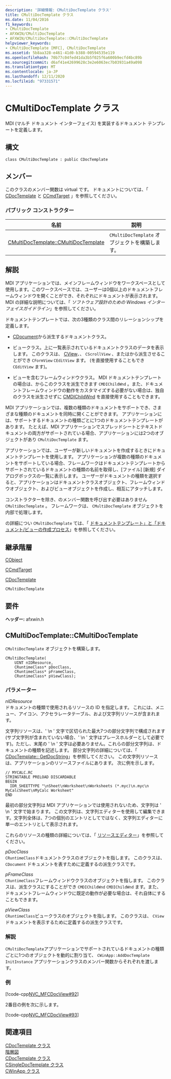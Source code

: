```yaml
---
description: '詳細情報: CMultiDocTemplate クラス'
title: CMultiDocTemplate クラス
ms.date: 11/04/2016
f1_keywords:
- CMultiDocTemplate
- AFXWIN/CMultiDocTemplate
- AFXWIN/CMultiDocTemplate::CMultiDocTemplate
helpviewer_keywords:
- CMultiDocTemplate [MFC], CMultiDocTemplate
ms.assetid: 5b8aa328-e461-41d0-b388-00594535e119
ms.openlocfilehash: 70b77c04fed41da3b5f025f6a600b9ecfd4bc89b
ms.sourcegitcommit: d6af41e42699628c3e2e6063ec7b03931a49a098
ms.translationtype: MT
ms.contentlocale: ja-JP
ms.lasthandoff: 12/11/2020
ms.locfileid: "97331571"
---
```

# <a name="cmultidoctemplate-class"></a>CMultiDocTemplate クラス

MDI (マルチ ドキュメント インターフェイス) を実装するドキュメント テンプレートを定義します。

## <a name="syntax"></a>構文

```
class CMultiDocTemplate : public CDocTemplate
```

## <a name="members"></a>メンバー

このクラスのメンバー関数は virtual です。 ドキュメントについては、「 [CDocTemplate](../../mfc/reference/cdoctemplate-class.md) と [CCmdTarget](../../mfc/reference/ccmdtarget-class.md) 」を参照してください。

### <a name="public-constructors"></a>パブリック コンストラクター

|名前|説明|
|----------|-----------------|
|[CMultiDocTemplate::CMultiDocTemplate](#cmultidoctemplate)|`CMultiDocTemplate` オブジェクトを構築します。|

## <a name="remarks"></a>解説

MDI アプリケーションでは、メインフレームウィンドウをワークスペースとして使用します。このワークスペースでは、ユーザーは0個以上のドキュメントフレームウィンドウを開くことができ、それぞれにドキュメントが表示されます。 MDI の詳細な説明については、「 *ソフトウェア設計のための Windows インターフェイスガイドライン*」を参照してください。

ドキュメントテンプレートでは、次の3種類のクラス間のリレーションシップを定義します。

- [CDocument](../../mfc/reference/cdocument-class.md)から派生するドキュメントクラス。

- ビュークラス。上に一覧表示されているドキュメントクラスのデータを表示します。 このクラスは、 [CView](../../mfc/reference/cview-class.md)、、 `CScrollView` 、またはから派生させることができ `CFormView` `CEditView` ます。 (を直接使用することもでき `CEditView` ます)。

- ビューを含むフレームウィンドウクラス。 MDI ドキュメントテンプレートの場合は、からこのクラスを派生できます `CMDIChildWnd` 。また、ドキュメントフレームウィンドウの動作をカスタマイズする必要がない場合は、独自のクラスを派生させずに [CMDIChildWnd](../../mfc/reference/cmdichildwnd-class.md) を直接使用することもできます。

MDI アプリケーションでは、複数の種類のドキュメントをサポートでき、さまざまな種類のドキュメントを同時に開くことができます。 アプリケーションには、サポートするドキュメントの種類ごとに1つのドキュメントテンプレートがあります。 たとえば、MDI アプリケーションでスプレッドシートとテキストドキュメントの両方がサポートされている場合、アプリケーションには2つのオブジェクトがあり `CMultiDocTemplate` ます。

アプリケーションでは、ユーザーが新しいドキュメントを作成するときにドキュメントテンプレートを使用します。 アプリケーションが複数の種類のドキュメントをサポートしている場合、フレームワークはドキュメントテンプレートからサポートされているドキュメントの種類の名前を取得し、[ファイル] [新規] ダイアログボックスの一覧に表示します。 ユーザーがドキュメントの種類を選択すると、アプリケーションはドキュメントクラスオブジェクト、フレームウィンドウオブジェクト、およびビューオブジェクトを作成し、相互にアタッチします。

コンストラクターを除き、のメンバー関数を呼び出す必要はありません `CMultiDocTemplate` 。 フレームワークは、 `CMultiDocTemplate` オブジェクトを内部で処理します。

の詳細につい `CMultiDocTemplate` ては、「 [ドキュメントテンプレート」と「ドキュメント/ビューの作成プロセス](../../mfc/document-templates-and-the-document-view-creation-process.md)」を参照してください。

## <a name="inheritance-hierarchy"></a>継承階層

[CObject](../../mfc/reference/cobject-class.md)

[CCmdTarget](../../mfc/reference/ccmdtarget-class.md)

[CDocTemplate](../../mfc/reference/cdoctemplate-class.md)

`CMultiDocTemplate`

## <a name="requirements"></a>要件

**ヘッダー:** afxwin.h

## <a name="cmultidoctemplatecmultidoctemplate"></a><a name="cmultidoctemplate"></a> CMultiDocTemplate::CMultiDocTemplate

`CMultiDocTemplate` オブジェクトを構築します。

```
CMultiDocTemplate(
    UINT nIDResource,
    CRuntimeClass* pDocClass,
    CRuntimeClass* pFrameClass,
    CRuntimeClass* pViewClass);
```

### <a name="parameters"></a>パラメーター

*nIDResource*<br/>
ドキュメントの種類で使用されるリソースの ID を指定します。 これには、メニュー、アイコン、アクセラレータテーブル、および文字列リソースが含まれます。

文字列リソースは、' \n ' 文字で区切られた最大7つの部分文字列で構成されます (サブ文字列が含まれていない場合、' \n ' 文字はプレースホルダーとして必要です)。ただし、末尾の ' \n ' 文字は必要ありません。これらの部分文字列は、ドキュメントの種類を記述します。 部分文字列の詳細については、「 [CDocTemplate:: GetDocString](../../mfc/reference/cdoctemplate-class.md#getdocstring)」を参照してください。 この文字列リソースは、アプリケーションのリソースファイルにあります。 次に例を示します。

```RC
// MYCALC.RC
STRINGTABLE PRELOAD DISCARDABLE
BEGIN
  IDR_SHEETTYPE "\nSheet\nWorksheet\nWorksheets (*.myc)\n.myc\n MyCalcSheet\nMyCalc Worksheet"
END
```

最初の部分文字列は MDI アプリケーションでは使用されないため、文字列は ' \n ' 文字で始まります。 この文字列は、文字列エディターを使用して編集できます。文字列全体は、7つの個別のエントリとしてではなく、文字列エディターに単一のエントリとして表示されます。

これらのリソースの種類の詳細については、「 [リソースエディター](../../windows/resource-editors.md)」を参照してください。

*pDocClass*<br/>
`CRuntimeClass`ドキュメントクラスのオブジェクトを指します。 このクラスは、 `CDocument` ドキュメントを表すために定義するの派生クラスです。

*pFrameClass*<br/>
`CRuntimeClass`フレームウィンドウクラスのオブジェクトを指します。 このクラスは、派生クラスにすることができ `CMDIChildWnd` `CMDIChildWnd` ます。また、ドキュメントフレームウィンドウに既定の動作が必要な場合は、それ自体にすることもできます。

*pViewClass*<br/>
`CRuntimeClass`ビュークラスのオブジェクトを指します。 このクラスは、 `CView` ドキュメントを表示するために定義するの派生クラスです。

### <a name="remarks"></a>解説

`CMultiDocTemplate`アプリケーションでサポートされているドキュメントの種類ごとに1つのオブジェクトを動的に割り当て、 `CWinApp::AddDocTemplate` `InitInstance` アプリケーションクラスのメンバー関数からそれぞれを渡します。

### <a name="example"></a>例

[!code-cpp[NVC_MFCDocView#92](../../mfc/codesnippet/cpp/cmultidoctemplate-class_1.cpp)]

2番目の例を次に示します。

[!code-cpp[NVC_MFCDocView#93](../../mfc/codesnippet/cpp/cmultidoctemplate-class_2.cpp)]

## <a name="see-also"></a>関連項目

[CDocTemplate クラス](../../mfc/reference/cdoctemplate-class.md)<br/>
[階層図](../../mfc/hierarchy-chart.md)<br/>
[CDocTemplate クラス](../../mfc/reference/cdoctemplate-class.md)<br/>
[CSingleDocTemplate クラス](../../mfc/reference/csingledoctemplate-class.md)<br/>
[CWinApp クラス](../../mfc/reference/cwinapp-class.md)
